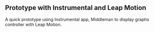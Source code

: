 ## Prototype with Instrumental and Leap Motion 

A quick prototype using Instrumental app, Middleman to display graphs controller with Leap Motion.


